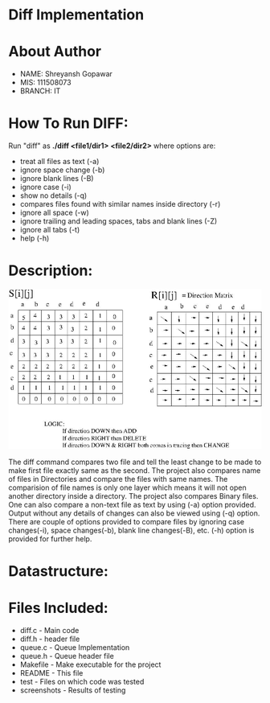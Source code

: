 # Diff Implementation

# About Author

* NAME: Shreyansh Gopawar
* MIS: 111508073
* BRANCH: IT

# How To Run DIFF:

Run "diff" as __./diff <options> <file1/dir1> <file2/dir2>__ where options are:
* treat all files as text (-a)
* ignore space change (-b)
* ignore blank lines (-B)
* ignore case (-i)
* show no details (-q)
* compares files found with similar names inside directory (-r)
* ignore all space (-w)
* ignore trailing and leading spaces, tabs and blank lines (-Z)
* ignore all tabs (-t)
* help (-h)
	
# Description:
![Datastructure](datastructure.jpg)

The diff command compares two file and tell the least change to be made to make first file exactly same as the second.
The project also compares name of files in Directories and compare the files with same names. The comparision of file names is only one layer which means it will not open another directory inside a directory.
The project also compares Binary files.
One can also compare a non-text file as text by using (-a) option provided.
Output without any details of changes can also be viewed using (-q) option.
There are couple of options provided to compare files by ignoring case changes(-i), space changes(-b), blank line changes(-B), etc.
(-h) option is provided for further help.

# Datastructure:

# Files Included:

* diff.c - Main code
* diff.h - header file
* queue.c - Queue Implementation
* queue.h - Queue header file
* Makefile - Make executable for the project
* README - This file
* test - Files on which code was tested
* screenshots - Results of testing
